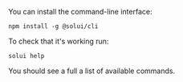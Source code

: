 You can install the command-line interface:

```shell
npm install -g @solui/cli
```

To check that it's working run:

```
solui help
```

You should see a full a list of available commands.
